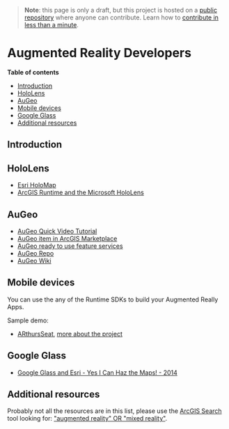 > **Note**: this page is only a draft, but this project is hosted on a [public repository](https://github.com/hhkaos/awesome-arcgis) where anyone can contribute. Learn how to [contribute in less than a minute](https://github.com/hhkaos/awesome-arcgis/blob/master/CONTRIBUTING.md#contributions).

# Augmented Reality Developers
<!-- START doctoc generated TOC please keep comment here to allow auto update -->
<!-- DON'T EDIT THIS SECTION, INSTEAD RE-RUN doctoc TO UPDATE -->
**Table of contents**

- [Introduction](#introduction)
- [HoloLens](#hololens)
- [AuGeo](#augeo)
- [Mobile devices](#mobile-devices)
- [Google Glass](#google-glass)
- [Additional resources](#additional-resources)

<!-- END doctoc generated TOC please keep comment here to allow auto update -->

## Introduction


## HoloLens

* [Esri HoloMap](https://www.youtube.com/watch?v=hE9GXpZTwAs)
* [ArcGIS Runtime and the Microsoft HoloLens](http://www.esri.com/videos/watch?videoid=5172&channelid=LegacyVideo&isLegacy=true&title=arcgis-runtime-and-the-microsoft-hololens)

## AuGeo

* [AuGeo Quick Video Tutorial](https://www.youtube.com/watch?v=fy8AcuqTdQQ)
* [AuGeo item in ArcGIS Marketplace](https://marketplace.arcgis.com/listing.html?id=418dd96f17c342db8970457639563788)
* [AuGeo ready to use feature services](http://www.arcgis.com/home/search.html?q=type%3A%22Feature%20Service%22%20tags%3AAuGeo&t=content&start=1&sortOrder=desc&sortField=avgrating)
* [AuGeo Repo](https://github.com/Esri/AuGeo)
* [AuGeo Wiki](https://github.com/Esri/AuGeo/wiki)

## Mobile devices

You can use the any of the Runtime SDKs to build your Augmented Really Apps.

Sample demo:
* [ARthursSeat](https://github.com/alan-edi/ARthursSeat), [more about the project](https://devpost.com/software/arthur-s-seat)

## Google Glass

* [Google Glass and Esri - Yes I Can Haz the Maps! - 2014](http://www.esri.com/videos/watch?videoid=3404&isLegacy=true&title=google-glass-and-esri---yes-i-can-haz-the-maps!)

## Additional resources

Probably not all the resources are in this list, please use the [ArcGIS Search](https://esri-es.github.io/arcgis-search/) tool looking for: ["augmented reality" OR "mixed reality"](https://esri-es.github.io/arcgis-search/?search="augmented%20reality"%20OR%20"mixed%20reality"&utm_campaign=awesome-list&utm_source=awesome-list&utm_medium=page).
